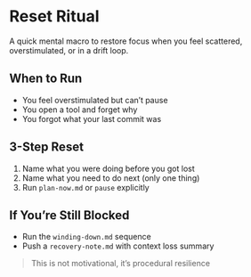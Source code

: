 # Reset Ritual

A quick mental macro to restore focus when you feel scattered, overstimulated, or in a drift loop.

## When to Run
- You feel overstimulated but can’t pause
- You open a tool and forget why
- You forgot what your last commit was

## 3-Step Reset
1. Name what you were doing before you got lost
2. Name what you need to do next (only one thing)
3. Run `plan-now.md` or `pause` explicitly

## If You’re Still Blocked
- Run the `winding-down.md` sequence
- Push a `recovery-note.md` with context loss summary

> This is not motivational, it’s procedural resilience
